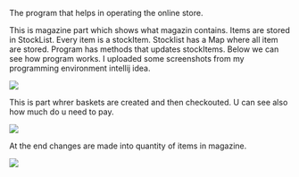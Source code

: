 The program that helps in operating the online store.

This is magazine part which shows what magazin contains.
Items are stored in StockList. Every item is a stockItem. Stocklist has a Map where all item are stored.
Program has methods that updates stockItems.
Below we can see how program works. I uploaded some screenshots from my  programming environment intellij idea.

![](https://raw.githubusercontent.com/JacekKaczmarek10/SortedCollections/master/ss1.png)

This is part whrer baskets are created and then checkouted.
U can see also how much do u need to pay.

![](https://raw.githubusercontent.com/JacekKaczmarek10/SortedCollections/master/ss2.png)

At the end changes are made into quantity of items in magazine.

![](https://raw.githubusercontent.com/JacekKaczmarek10/SortedCollections/master/ss3.png)
